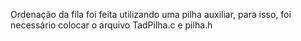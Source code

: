 Ordenação da fila foi feita utilizando uma pilha auxiliar, para isso, foi necessário colocar o arquivo TadPilha.c e pilha.h
